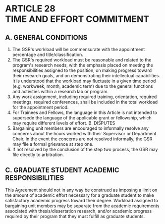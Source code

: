---
---
# ARTICLE 28 <br> TIME AND EFFORT COMMITMENT 

## A. GENERAL CONDITIONS

1. The GSR's workload will be commensurate with the appointment percentage and title/classification.
2. The GSR's required workload must be reasonable and related to the program's research needs, with the emphasis placed on meeting the responsibilities assigned to the position, on making progress toward their research goals, and on demonstrating their intellectual capabilities. It is understood that the workload may fluctuate in a given time period (e.g. workweek, month, academic term) due to the general functions and activities within a research lab or program.
3. Any work assignment, including required training, orientation, required meetings, required conferences, shall be included in the total workload for the appointment period.
4. For Trainees and Fellows, the language in this Article is not intended to supersede the language of the applicable grant or fellowship, which may require different levels of effort.
B. DISPUTES
5. Bargaining unit members are encouraged to informally resolve any concerns about the hours worked with their Supervisor or Department Chair. In the event the concerns are not resolved informally, the GSR may file a formal grievance at step one.
6. If not resolved by the conclusion of the step two process, the GSR may file directly to arbitration.

## C. GRADUATE STUDENT ACADEMIC RESPONSIBILITIES

This Agreement should not in any way be construed as imposing a limit on the amount of academic effort necessary for a graduate student to make satisfactory academic progress toward their degree. Workload assigned to bargaining unit members may be separate from the academic requirements associated with thesis/dissertation research, and/or academic progress required by their program that they must fulfill as graduate students.

